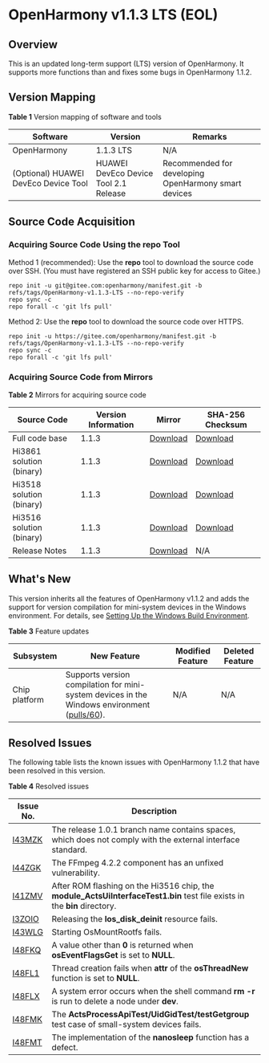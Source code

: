 # OpenHarmony v1.1.3 LTS (EOL)

## Overview

This is an updated long-term support \(LTS\) version of OpenHarmony. It supports more functions than and fixes some bugs in OpenHarmony 1.1.2.

## Version Mapping

**Table  1**  Version mapping of software and tools

| Software                             | Version                               | Remarks                                              |
| ------------------------------------ | ------------------------------------- | ---------------------------------------------------- |
| OpenHarmony                          | 1.1.3 LTS                             | N/A                                                  |
| (Optional) HUAWEI DevEco Device Tool | HUAWEI DevEco Device Tool 2.1 Release | Recommended for developing OpenHarmony smart devices |

## Source Code Acquisition

### Acquiring Source Code Using the repo Tool

Method 1 \(recommended\): Use the  **repo**  tool to download the source code over SSH. \(You must have registered an SSH public key for access to Gitee.\)


```shell
repo init -u git@gitee.com:openharmony/manifest.git -b refs/tags/OpenHarmony-v1.1.3-LTS --no-repo-verify
repo sync -c
repo forall -c 'git lfs pull'
```

Method 2: Use the  **repo**  tool to download the source code over HTTPS.

```shell
repo init -u https://gitee.com/openharmony/manifest.git -b refs/tags/OpenHarmony-v1.1.3-LTS --no-repo-verify
repo sync -c
repo forall -c 'git lfs pull'
```

### Acquiring Source Code from Mirrors

**Table  2**  Mirrors for acquiring source code

| Source Code              | Version Information | Mirror                                                       | SHA-256 Checksum                                             |
| ------------------------ | ------------------- | ------------------------------------------------------------ | ------------------------------------------------------------ |
| Full code base           | 1.1.3               | [Download](https://repo.huaweicloud.com/harmonyos/os/1.1.3/code-v1.1.3-LTS.tar.gz) | [Download](https://repo.huaweicloud.com/harmonyos/os/1.1.3/code-v1.1.3-LTS.tar.gz.sha256) |
| Hi3861 solution (binary) | 1.1.3               | [Download](https://repo.huaweicloud.com/harmonyos/os/1.1.3/wifiiot-1.1.3.tar.gz) | [Download](https://repo.huaweicloud.com/harmonyos/os/1.1.3/wifiiot-1.1.3.tar.gz.sha256) |
| Hi3518 solution (binary) | 1.1.3               | [Download](https://repo.huaweicloud.com/harmonyos/os/1.1.3/ipcamera_hi3518ev300-1.1.3.tar.gz) | [Download](https://repo.huaweicloud.com/harmonyos/os/1.1.3/ipcamera_hi3518ev300-1.1.3.tar.gz.sha256) |
| Hi3516 solution (binary) | 1.1.3               | [Download](https://repo.huaweicloud.com/harmonyos/os/1.1.3/ipcamera_hi3516dv300-1.1.3.tar.gz) | [Download](https://repo.huaweicloud.com/harmonyos/os/1.1.3/ipcamera_hi3516dv300-1.1.3.tar.gz.sha256) |
| Release Notes            | 1.1.3               | [Download](https://repo.huaweicloud.com/harmonyos/os/1.1.3/OpenHarmony-Release-Notes-1.1.3-LTS.zip) | N/A                                                          |

## What's New

This version inherits all the features of OpenHarmony v1.1.2 and adds the support for version compilation for mini-system devices in the Windows environment. For details, see  [Setting Up the Windows Build Environment](https://device.harmonyos.com/en/docs/documentation/guide/ide-install-windows-0000001050164976).

**Table  3**  Feature updates

| Subsystem     | New Feature                                                  | Modified Feature | Deleted Feature |
| ------------- | ------------------------------------------------------------ | ---------------- | --------------- |
| Chip platform | Supports version compilation for mini-system devices in the Windows environment ([pulls/60](https://gitee.com/openharmony/device_hisilicon_hispark_pegasus/pulls/60)). | N/A              | N/A             |

## Resolved Issues

The following table lists the known issues with OpenHarmony 1.1.2 that have been resolved in this version.

**Table  4**  Resolved issues

| Issue No.                                                    | Description                                                  |
| ------------------------------------------------------------ | ------------------------------------------------------------ |
| [I43MZK](https://gitee.com/openharmony/startup_syspara_lite/issues/I43MZK?from=project-issue) | The release 1.0.1 branch name contains spaces, which does not comply with the external interface standard. |
| [I44ZGK](https://gitee.com/openharmony/device_hisilicon_third_party_ffmpeg/issues/I44ZGK?from=project-issue) | The FFmpeg 4.2.2 component has an unfixed vulnerability.     |
| [I41ZMV](https://gitee.com/openharmony/graphic_utils/issues/I41ZMV?from=project-issue) | After ROM flashing on the Hi3516 chip, the **module_ActsUiInterfaceTest1.bin** test file exists in the **bin** directory. |
| [I3ZOIO](https://gitee.com/openharmony/kernel_liteos_a/issues/I3ZOIO?from=project-issue) | Releasing the **los_disk_deinit** resource fails.            |
| [I43WLG](https://gitee.com/openharmony/kernel_liteos_a/issues/I43WLG?from=project-issue) | Starting OsMountRootfs fails.                                |
| [I48FKQ](https://gitee.com/openharmony/kernel_liteos_m/issues/I48FKQ?from=project-issue) | A value other than **0** is returned when **osEventFlagsGet** is set to **NULL**. |
| [I48FL1](https://gitee.com/openharmony/kernel_liteos_m/issues/I48FL1?from=project-issue) | Thread creation fails when **attr** of the **osThreadNew** function is set to **NULL**. |
| [I48FLX](https://gitee.com/openharmony/kernel_liteos_a/issues/I48FLX?from=project-issue) | A system error occurs when the shell command **rm -r** is run to delete a node under **dev**. |
| [I48FMK](https://gitee.com/openharmony/kernel_liteos_a/issues/I48FMK?from=project-issue) | The **ActsProcessApiTest/UidGidTest/testGetgroup** test case of small-system devices fails. |
| [I48FMT](https://gitee.com/openharmony/kernel_liteos_a/issues/I48FMT?from=project-issue) | The implementation of the **nanosleep** function has a defect. |

